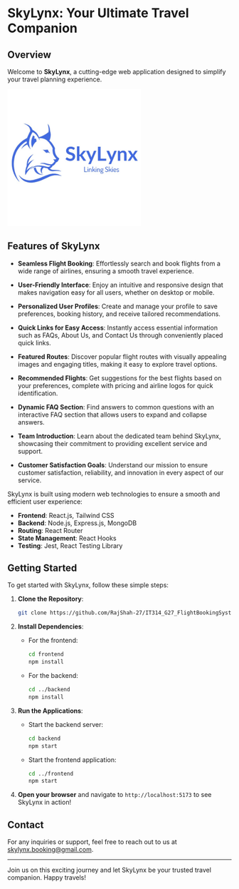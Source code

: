 # SkyLynx: Your Ultimate Travel Companion

## Overview

Welcome to **SkyLynx**, a cutting-edge web application designed to simplify your travel planning experience. 

<img src="./frontend/public/img/logo/SkyLynx_logo_primary.jpg" alt="SkyLynx Logo" width="300" />

## Features of SkyLynx

- **Seamless Flight Booking**: Effortlessly search and book flights from a wide range of airlines, ensuring a smooth travel experience.

- **User-Friendly Interface**: Enjoy an intuitive and responsive design that makes navigation easy for all users, whether on desktop or mobile.

- **Personalized User Profiles**: Create and manage your profile to save preferences, booking history, and receive tailored recommendations.

- **Quick Links for Easy Access**: Instantly access essential information such as FAQs, About Us, and Contact Us through conveniently placed quick links.

- **Featured Routes**: Discover popular flight routes with visually appealing images and engaging titles, making it easy to explore travel options.

- **Recommended Flights**: Get suggestions for the best flights based on your preferences, complete with pricing and airline logos for quick identification.

- **Dynamic FAQ Section**: Find answers to common questions with an interactive FAQ section that allows users to expand and collapse answers.

- **Team Introduction**: Learn about the dedicated team behind SkyLynx, showcasing their commitment to providing excellent service and support.

- **Customer Satisfaction Goals**: Understand our mission to ensure customer satisfaction, reliability, and innovation in every aspect of our service.



SkyLynx is built using modern web technologies to ensure a smooth and efficient user experience:

- **Frontend**: React.js, Tailwind CSS
- **Backend**: Node.js, Express.js, MongoDB
- **Routing**: React Router
- **State Management**: React Hooks
- **Testing**: Jest, React Testing Library

## Getting Started

To get started with SkyLynx, follow these simple steps:

1. **Clone the Repository**:
   ```bash
   git clone https://github.com/RajShah-27/IT314_G27_FlightBookingSystem.git
   ```

2. **Install Dependencies**:
   - For the frontend:
     ```bash
     cd frontend
     npm install
     ```
   - For the backend:
     ```bash
     cd ../backend
     npm install
     ```

3. **Run the Applications**:
   - Start the backend server:
     ```bash
     cd backend
     npm start
     ```
   - Start the frontend application:
     ```bash
     cd ../frontend
     npm start
     ```

4. **Open your browser** and navigate to `http://localhost:5173` to see SkyLynx in action!
## Contact

For any inquiries or support, feel free to reach out to us at [skylynx.booking@gmail.com](mailto:skylynx.booking@gmail.com).

---

Join us on this exciting journey and let SkyLynx be your trusted travel companion. Happy travels!
